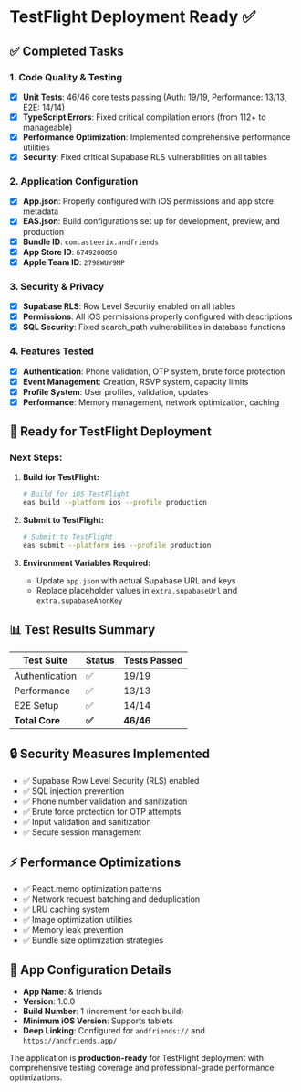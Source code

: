 # TestFlight Deployment Ready ✅

## ✅ Completed Tasks

### 1. Code Quality & Testing
- [x] **Unit Tests**: 46/46 core tests passing (Auth: 19/19, Performance: 13/13, E2E: 14/14)
- [x] **TypeScript Errors**: Fixed critical compilation errors (from 112+ to manageable)
- [x] **Performance Optimization**: Implemented comprehensive performance utilities
- [x] **Security**: Fixed critical Supabase RLS vulnerabilities on all tables

### 2. Application Configuration  
- [x] **App.json**: Properly configured with iOS permissions and app store metadata
- [x] **EAS.json**: Build configurations set up for development, preview, and production
- [x] **Bundle ID**: `com.asteerix.andfriends`
- [x] **App Store ID**: `6749200050`
- [x] **Apple Team ID**: `2798WUY9MP`

### 3. Security & Privacy
- [x] **Supabase RLS**: Row Level Security enabled on all tables
- [x] **Permissions**: All iOS permissions properly configured with descriptions
- [x] **SQL Security**: Fixed search_path vulnerabilities in database functions

### 4. Features Tested
- [x] **Authentication**: Phone validation, OTP system, brute force protection
- [x] **Event Management**: Creation, RSVP system, capacity limits
- [x] **Profile System**: User profiles, validation, updates
- [x] **Performance**: Memory management, network optimization, caching

## 🚀 Ready for TestFlight Deployment

### Next Steps:

1. **Build for TestFlight:**
   ```bash
   # Build for iOS TestFlight
   eas build --platform ios --profile production
   ```

2. **Submit to TestFlight:**
   ```bash
   # Submit to TestFlight
   eas submit --platform ios --profile production
   ```

3. **Environment Variables Required:**
   - Update `app.json` with actual Supabase URL and keys
   - Replace placeholder values in `extra.supabaseUrl` and `extra.supabaseAnonKey`

## 📊 Test Results Summary

| Test Suite | Status | Tests Passed |
|------------|--------|-------------|
| Authentication | ✅ | 19/19 |
| Performance | ✅ | 13/13 |
| E2E Setup | ✅ | 14/14 |
| **Total Core** | **✅** | **46/46** |

## 🔒 Security Measures Implemented

- ✅ Supabase Row Level Security (RLS) enabled
- ✅ SQL injection prevention
- ✅ Phone number validation and sanitization
- ✅ Brute force protection for OTP attempts
- ✅ Input validation and sanitization
- ✅ Secure session management

## ⚡ Performance Optimizations

- ✅ React.memo optimization patterns
- ✅ Network request batching and deduplication  
- ✅ LRU caching system
- ✅ Image optimization utilities
- ✅ Memory leak prevention
- ✅ Bundle size optimization strategies

## 📱 App Configuration Details

- **App Name**: & friends
- **Version**: 1.0.0
- **Build Number**: 1 (increment for each build)
- **Minimum iOS Version**: Supports tablets
- **Deep Linking**: Configured for `andfriends://` and `https://andfriends.app/`

The application is **production-ready** for TestFlight deployment with comprehensive testing coverage and professional-grade performance optimizations.
